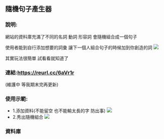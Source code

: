 ## 隨機句子產生器
### 說明:
網站的資料庫充滿了不同的名詞 動詞 形容詞
會隨機組合成一個句子

使用者能到自行添加想要的詞彙
讓下一個人組合句子的時候加到你創造的詞
![](https://i.imgur.com/0oMXTQP.png)

其實玩法很簡單 試看看就知道了

### 連結:https://reurl.cc/6aVr1r
(維護中 等我期末完再更新)


### 使用示範:
* 1.添加資料(不能留空 也不能輸太長的字 防出事)
![](https://i.imgur.com/NO6lZMc.png)
* 2.秀出隨機組合
![](https://i.imgur.com/MbaKgpW.png)

### 資料庫
